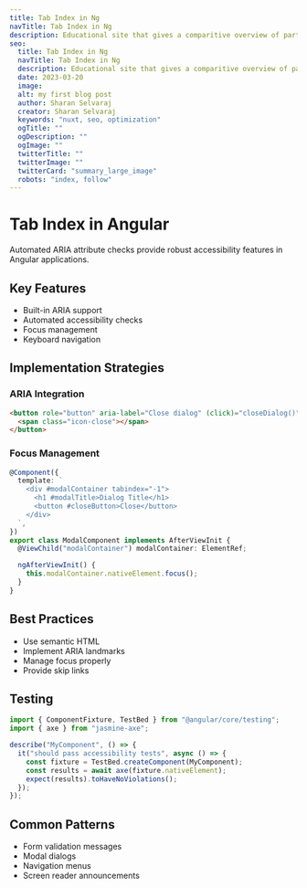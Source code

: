 ```yaml
---
title: Tab Index in Ng
navTitle: Tab Index in Ng
description: Educational site that gives a comparitive overview of parts of frontend applications, and frontend engineering challenges and commonly used solutions.
seo:
  title: Tab Index in Ng
  navTitle: Tab Index in Ng
  description: Educational site that gives a comparitive overview of parts of frontend applications, and frontend engineering challenges and commonly used solutions.
  date: 2023-03-20
  image:
  alt: my first blog post
  author: Sharan Selvaraj
  creator: Sharan Selvaraj
  keywords: "nuxt, seo, optimization"
  ogTitle: ""
  ogDescription: ""
  ogImage: ""
  twitterTitle: ""
  twitterImage: ""
  twitterCard: "summary_large_image"
  robots: "index, follow"
---
```


# Tab Index in Angular

Automated ARIA attribute checks provide robust accessibility features in Angular applications.

## Key Features

- Built-in ARIA support
- Automated accessibility checks
- Focus management
- Keyboard navigation

## Implementation Strategies

### ARIA Integration

```html
<button role="button" aria-label="Close dialog" (click)="closeDialog()">
  <span class="icon-close"></span>
</button>
```

### Focus Management

```typescript
@Component({
  template: `
    <div #modalContainer tabindex="-1">
      <h1 #modalTitle>Dialog Title</h1>
      <button #closeButton>Close</button>
    </div>
  `,
})
export class ModalComponent implements AfterViewInit {
  @ViewChild("modalContainer") modalContainer: ElementRef;

  ngAfterViewInit() {
    this.modalContainer.nativeElement.focus();
  }
}
```

## Best Practices

- Use semantic HTML
- Implement ARIA landmarks
- Manage focus properly
- Provide skip links

## Testing

```typescript
import { ComponentFixture, TestBed } from "@angular/core/testing";
import { axe } from "jasmine-axe";

describe("MyComponent", () => {
  it("should pass accessibility tests", async () => {
    const fixture = TestBed.createComponent(MyComponent);
    const results = await axe(fixture.nativeElement);
    expect(results).toHaveNoViolations();
  });
});
```

## Common Patterns

- Form validation messages
- Modal dialogs
- Navigation menus
- Screen reader announcements
